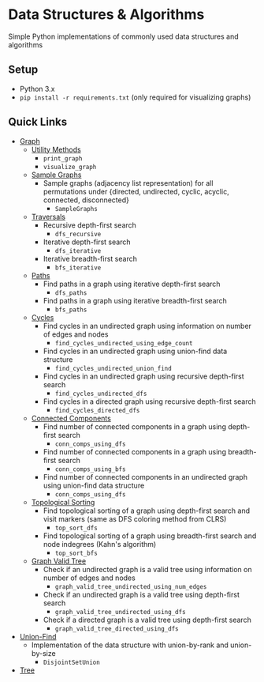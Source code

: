 # Data Structures & Algorithms

Simple Python implementations of commonly used data structures and algorithms

## Setup

- Python 3.x
- `pip install -r requirements.txt` (only required for visualizing graphs)

## Quick Links

- [Graph](graph)
  - [Utility Methods](graph/__init__.py)
    - `print_graph`
    - `visualize_graph`
  - [Sample Graphs](graph/__init__.py)
    - Sample graphs (adjacency list representation) for all permutations under {directed, undirected, cyclic, acyclic, connected, disconnected}
      - `SampleGraphs`
  - [Traversals](graph/traversals.py)
    - Recursive depth-first search 
      - `dfs_recursive`
    - Iterative depth-first search 
      - `dfs_iterative`
    - Iterative breadth-first search 
      - `bfs_iterative`
  - [Paths](graph/paths.py)
    - Find paths in a graph using iterative depth-first search 
      - `dfs_paths`
    - Find paths in a graph using iterative breadth-first search 
      - `bfs_paths`
  - [Cycles](graph/cycles.py)
    - Find cycles in an undirected graph using information on number of edges and nodes 
      - `find_cycles_undirected_using_edge_count`
    - Find cycles in an undirected graph using union-find data structure 
      - `find_cycles_undirected_union_find`
    - Find cycles in an undirected graph using recursive depth-first search 
      - `find_cycles_undirected_dfs`
    - Find cycles in a directed graph using recursive depth-first search 
      - `find_cycles_directed_dfs`
  - [Connected Components](graph/connected_components.py)
    - Find number of connected components in a graph using depth-first search 
      - `conn_comps_using_dfs`
    - Find number of connected components in a graph using breadth-first search
      - `conn_comps_using_bfs`
    - Find number of connected components in an undirected graph using union-find data structure
      - `conn_comps_using_dfs`
  - [Topological Sorting](graph/topological_sorting.py)
    - Find topological sorting of a graph using depth-first search and visit markers (same as DFS coloring method from CLRS)
      - `top_sort_dfs`
    - Find topological sorting of a graph using breadth-first search and node indegrees (Kahn's algorithm)
      - `top_sort_bfs`
  - [Graph Valid Tree](graph/valid_tree.py)
    - Check if an undirected graph is a valid tree using information on number of edges and nodes
      - `graph_valid_tree_undirected_using_num_edges`
    - Check if an undirected graph is a valid tree using depth-first search
      - `graph_valid_tree_undirected_using_dfs`
    - Check if a directed graph is a valid tree using depth-first search
      - `graph_valid_tree_directed_using_dfs`
- [Union-Find](unionfind/__init__.py)
  - Implementation of the data structure with union-by-rank and union-by-size
    - `DisjointSetUnion`
- [Tree](tree)
